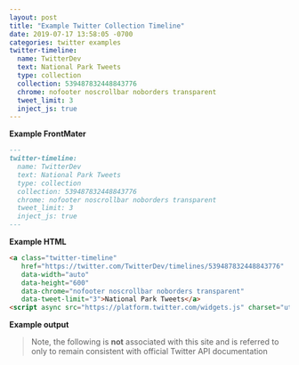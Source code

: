 ```yaml
---
layout: post
title: "Example Twitter Collection Timeline"
date: 2019-07-17 13:58:05 -0700
categories: twitter examples
twitter-timeline:
  name: TwitterDev
  text: National Park Tweets
  type: collection
  collection: 539487832448843776
  chrome: nofooter noscrollbar noborders transparent
  tweet_limit: 3
  inject_js: true
---
```



**Example FrontMater**


```MarkDown
---
twitter-timeline:
  name: TwitterDev
  text: National Park Tweets
  type: collection
  collection: 539487832448843776
  chrome: nofooter noscrollbar noborders transparent
  tweet_limit: 3
  inject_js: true
---
```


**Example HTML**


```HTML
<a class="twitter-timeline"
   href="https://twitter.com/TwitterDev/timelines/539487832448843776"
   data-width="auto"
   data-height="600"
   data-chrome="nofooter noscrollbar noborders transparent"
   data-tweet-limit="3">National Park Tweets</a>
<script async src="https://platform.twitter.com/widgets.js" charset="utf-8"></script>
```


**Example output**


> Note, the following is **not** associated with this site and is referred to only to remain consistent with official Twitter API documentation
